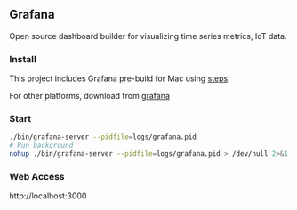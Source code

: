 Grafana
-------
Open source dashboard builder for visualizing time series metrics, IoT data.

### Install 
This project includes Grafana pre-build for Mac using [steps](http://docs.grafana.org/project/building_from_source/).

For other platforms, download from [grafana](http://grafana.org/download/)

### Start
```bash
./bin/grafana-server --pidfile=logs/grafana.pid
# Run background
nohup ./bin/grafana-server --pidfile=logs/grafana.pid > /dev/null 2>&1 &
```

### Web Access

http://localhost:3000
